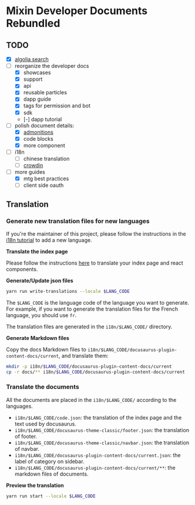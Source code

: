 # Mixin Developer Documents Rebundled

## TODO

- [x] [algolia search](https://docusaurus.io/docs/search)
- [ ] reorganize the developer docs
  - [x] showcases
  - [x] support
  - [x] api
  - [x] reusable particles
  - [x] dapp guide
  - [x] tags for permission and bot
  - [x] sdk
  - [-] dapp tutorial
- [ ] polish document details:
  - [x] [admonitions](https://docusaurus.io/docs/markdown-features/react)
  - [x] code blocks
  - [x] more component
- [ ] i18n
  - [ ] chinese translation
  - [ ] [crowdin](https://docusaurus.io/docs/i18n/crowdin)
- [ ] more guides
  - [x] mtg best practices
  - [ ] client side oauth

## Translation

### Generate new translation files for new languages

If you're the maintainer of this project, please follow the instructions in the [i18n tutorial](https://docusaurus.io/docs/i18n/tutorial) to add a new language.

**Translate the index page**

Please follow the instructions [here](https://docusaurus.io/docs/i18n/tutorial#use-the-translation-apis) to translate your index page and react components.

**Generate/Update json files**

```bash
yarn run write-translations --locale $LANG_CODE
```

The `$LANG_CODE` is the language code of the language you want to generate. For example, if you want to generate the translation files for the French language, you should use `fr`.

The translation files are generated in the `i18n/$LANG_CODE/` directory.

**Generate Markdown files**

Copy the docs Markdown files to `i18n/$LANG_CODE/docusaurus-plugin-content-docs/current`, and translate them:

```bash
mkdir -p i18n/$LANG_CODE/docusaurus-plugin-content-docs/current
cp -r docs/** i18n/$LANG_CODE/docusaurus-plugin-content-docs/current
```

### Translate the documents

All the documents are placed in the `i18n/$LANG_CODE/` according to the languages.

- `i18n/$LANG_CODE/code.json`: the translation of the index page and the text used by docusaurus.
- `i18n/$LANG_CODE/docusaurus-theme-classic/footer.json`: the translation of footer.
- `i18n/$LANG_CODE/docusaurus-theme-classic/navbar.json`: the translation of navbar.
- `i18n/$LANG_CODE/docusaurus-plugin-content-docs/current.json`: the label of category on sidebar.
- `i18n/$LANG_CODE/docusaurus-plugin-content-docs/current/**`: the markdown files of documents.

**Preview the translation**

```bash
yarn run start --locale $LANG_CODE
```
